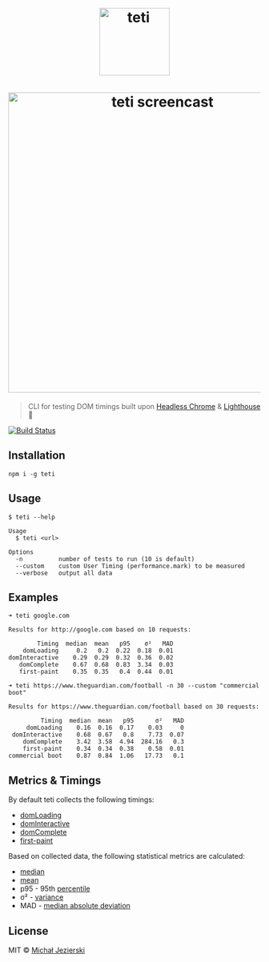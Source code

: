 <h1 align="center">
    <br>
    <img width=140 height=135 src="https://raw.githubusercontent.com/msn0/teti/master/teti-by-kasia.png" alt="teti" />
    <br>
    <br>
	<img width=600 src="https://raw.githubusercontent.com/msn0/teti/master/screencast-teti4.gif" alt="teti screencast" />
	<br>
</h1>

> CLI for testing DOM timings built upon [Headless Chrome](https://developers.google.com/web/updates/2017/04/headless-chrome) & [Lighthouse](https://github.com/GoogleChrome/lighthouse) 💜

[![Build Status](https://travis-ci.org/msn0/teti.svg?branch=master)](http://travis-ci.org/msn0/teti)

## Installation

```
npm i -g teti
```

## Usage

```
$ teti --help

Usage
  $ teti <url>

Options
  -n          number of tests to run (10 is default)
  --custom    custom User Timing (performance.mark) to be measured
  --verbose   output all data
```

## Examples

```
➜ teti google.com

Results for http://google.com based on 10 requests:

        Timing  median  mean   p95    σ²   MAD
    domLoading     0.2   0.2  0.22  0.18  0.01
domInteractive    0.29  0.29  0.32  0.36  0.02
   domComplete    0.67  0.68  0.83  3.34  0.03
   first-paint    0.35  0.35   0.4  0.44  0.01
```

```
➜ teti https://www.theguardian.com/football -n 30 --custom "commercial boot"

Results for https://www.theguardian.com/football based on 30 requests:

         Timing  median  mean   p95      σ²   MAD
     domLoading    0.16  0.16  0.17    0.03     0
 domInteractive    0.68  0.67   0.8    7.73  0.07
    domComplete    3.42  3.58  4.94  284.16   0.3
    first-paint    0.34  0.34  0.38    0.58  0.01
commercial boot    0.87  0.84  1.06   17.73   0.1
```

## Metrics & Timings

By default teti collects the following timings:

* [domLoading](https://developer.mozilla.org/en-US/docs/Web/API/PerformanceTiming/domLoading)
* [domInteractive](https://developer.mozilla.org/en-US/docs/Web/API/PerformanceTiming/domInteractive)
* [domComplete](https://developer.mozilla.org/en-US/docs/Web/API/PerformanceTiming/domComplete)
* [first-paint](https://github.com/WICG/paint-timing)

Based on collected data, the following statistical metrics are calculated:

* [median](https://en.wikipedia.org/wiki/Median)
* [mean](https://en.wikipedia.org/wiki/Mean)
* p95 - 95th [percentile](https://en.wikipedia.org/wiki/Percentile)
* σ² - [variance](https://en.wikipedia.org/wiki/Variance)
* MAD - [median absolute deviation](https://en.wikipedia.org/wiki/Median_absolute_deviation)

## License

MIT &copy; [Michał Jezierski](https://github.com/msn0)
